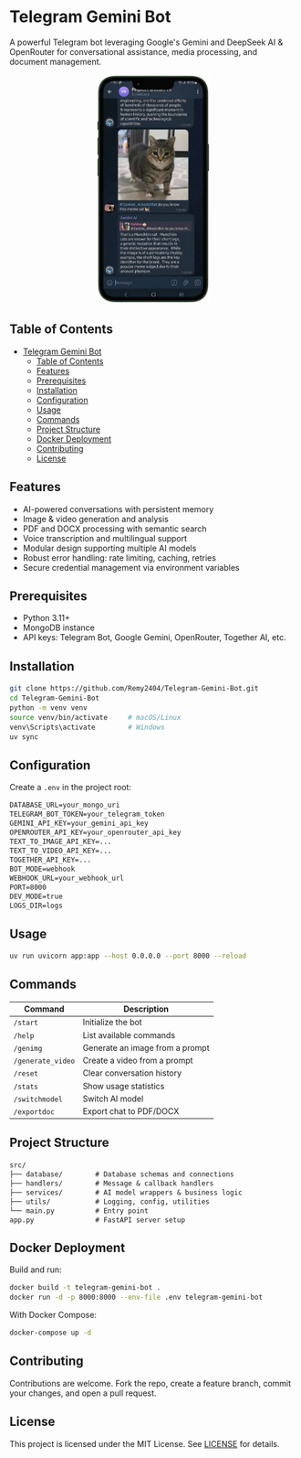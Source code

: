 # Telegram Gemini Bot

A powerful Telegram bot leveraging Google's Gemini and DeepSeek AI & OpenRouter for conversational assistance, media processing, and document management.

<div align="center">
  <img src="assets/templates/Project_report_group5.png" alt="Telegram Gemini Bot" width="200" />
</div>

## Table of Contents
- [Telegram Gemini Bot](#telegram-gemini-bot)
  - [Table of Contents](#table-of-contents)
  - [Features](#features)
  - [Prerequisites](#prerequisites)
  - [Installation](#installation)
  - [Configuration](#configuration)
  - [Usage](#usage)
  - [Commands](#commands)
  - [Project Structure](#project-structure)
  - [Docker Deployment](#docker-deployment)
  - [Contributing](#contributing)
  - [License](#license)

## Features
- AI-powered conversations with persistent memory  
- Image & video generation and analysis  
- PDF and DOCX processing with semantic search  
- Voice transcription and multilingual support  
- Modular design supporting multiple AI models  
- Robust error handling: rate limiting, caching, retries  
- Secure credential management via environment variables  

## Prerequisites
- Python 3.11+  
- MongoDB instance  
- API keys: Telegram Bot, Google Gemini, OpenRouter, Together AI, etc.  

## Installation
```bash
git clone https://github.com/Remy2404/Telegram-Gemini-Bot.git
cd Telegram-Gemini-Bot
python -m venv venv
source venv/bin/activate     # macOS/Linux
venv\Scripts\activate        # Windows
uv sync
```

## Configuration
Create a `.env` in the project root:
```env
DATABASE_URL=your_mongo_uri
TELEGRAM_BOT_TOKEN=your_telegram_token
GEMINI_API_KEY=your_gemini_api_key
OPENROUTER_API_KEY=your_openrouter_api_key
TEXT_TO_IMAGE_API_KEY=...
TEXT_TO_VIDEO_API_KEY=...
TOGETHER_API_KEY=...
BOT_MODE=webhook
WEBHOOK_URL=your_webhook_url
PORT=8000
DEV_MODE=true
LOGS_DIR=logs
```

## Usage
```bash
uv run uvicorn app:app --host 0.0.0.0 --port 8000 --reload
```

## Commands
| Command           | Description                          |
|-------------------|--------------------------------------|
| `/start`          | Initialize the bot                   |
| `/help`           | List available commands              |
| `/genimg`         | Generate an image from a prompt      |
| `/generate_video` | Create a video from a prompt         |
| `/reset`          | Clear conversation history           |
| `/stats`          | Show usage statistics                |
| `/switchmodel`    | Switch AI model                      |
| `/exportdoc`      | Export chat to PDF/DOCX              |

## Project Structure
```
src/
├── database/        # Database schemas and connections
├── handlers/        # Message & callback handlers
├── services/        # AI model wrappers & business logic
├── utils/           # Logging, config, utilities
└── main.py          # Entry point
app.py               # FastAPI server setup
```

## Docker Deployment
Build and run:
```bash
docker build -t telegram-gemini-bot .
docker run -d -p 8000:8000 --env-file .env telegram-gemini-bot
```
With Docker Compose:
```bash
docker-compose up -d
```

## Contributing
Contributions are welcome. Fork the repo, create a feature branch, commit your changes, and open a pull request.

## License
This project is licensed under the MIT License. See [LICENSE](LICENSE) for details.

